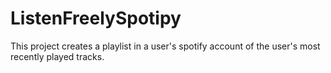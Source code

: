 # ListenFreelySpotipy

This project creates a playlist in a user's spotify account of the user's most recently played tracks.
